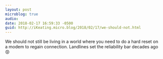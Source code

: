 ```yaml
---
layout: post
microblog: true
audio: 
date: 2018-02-17 16:59:33 -0500
guid: http://iKeating.micro.blog/2018/02/17/we-should-not.html
---
```

We should not still be living in a world where you need to do a hard reset on a modem to regain connection.  Landlines set the reliability bar decades ago😡
